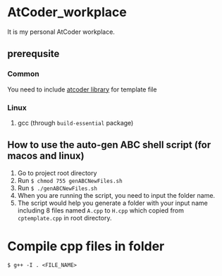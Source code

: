 # AtCoder_workplace

It is my personal AtCoder workplace.

## prerequsite

### Common
You need to include [atcoder library](https://github.com/atcoder/ac-library) for template file 

### Linux
1. gcc (through `build-essential` package)

## How to use the auto-gen ABC shell script (for macos and linux)

1. Go to project root directory
2. Run `$ chmod 755 genABCNewFiles.sh`
3. Run `$ ./genABCNewFiles.sh`
4. When you are running the script, you need to input the folder name.
5. The script would help you generate a folder with your input name including 8 files named `A.cpp` to `H.cpp` which copied from `cptemplate.cpp` in root directory.

# Compile cpp files in folder

```
$ g++ -I . <FILE_NAME>
```
